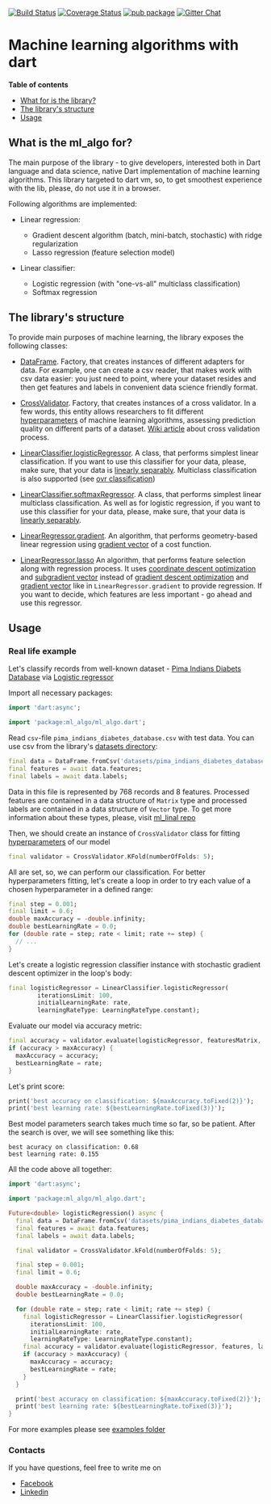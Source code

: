 [![Build Status](https://travis-ci.com/gyrdym/ml_algo.svg?branch=master)](https://travis-ci.com/gyrdym/ml_algo)
[![Coverage Status](https://coveralls.io/repos/github/gyrdym/ml_algo/badge.svg?branch=master)](https://coveralls.io/github/gyrdym/ml_algo?branch=master)
[![pub package](https://img.shields.io/pub/v/ml_algo.svg)](https://pub.dartlang.org/packages/ml_algo)
[![Gitter Chat](https://badges.gitter.im/gyrdym/gyrdym.svg)](https://gitter.im/gyrdym/)

# Machine learning algorithms with dart

**Table of contents**
- [What for is the library?](#what-is-the-ml_algo-for)
- [The library's structure](#the-librarys-structure)
- [Usage](#usage)

## What is the ml_algo for?

The main purpose of the library - to give developers, interested both in Dart language and data science, native Dart 
implementation of machine learning algorithms. This library targeted to dart vm, so, to get smoothest experience with 
the lib, please, do not use it in a browser.

Following algorithms are implemented:
- Linear regression:
    - Gradient descent algorithm (batch, mini-batch, stochastic) with ridge regularization
    - Lasso regression (feature selection model)

- Linear classifier:
    - Logistic regression (with "one-vs-all" multiclass classification)
    - Softmax regression
    
## The library's structure

To provide main purposes of machine learning, the library exposes the following classes:

- [DataFrame](https://github.com/gyrdym/ml_algo/blob/master/lib/src/data_preprocessing/data_frame/data_frame.dart). 
Factory, that creates instances of different adapters for data. For example, one can create a csv reader, that makes 
work with csv data easier: you just need to point, where your dataset resides and then get features and labels in 
convenient data science friendly format.

- [CrossValidator](https://github.com/gyrdym/ml_algo/blob/master/lib/src/model_selection/cross_validator/cross_validator.dart). Factory, that creates 
instances of a cross validator. In a few words, this entity allows researchers to fit different [hyperparameters](https://en.wikipedia.org/wiki/Hyperparameter_(machine_learning)) of machine learning
algorithms, assessing prediction quality on different parts of a dataset. [Wiki article](https://en.wikipedia.org/wiki/Cross-validation_(statistics)) about cross validation process. 

- [LinearClassifier.logisticRegressor](https://github.com/gyrdym/ml_algo/blob/master/lib/src/classifier/linear_classifier.dart). A class,
that performs simplest linear classification. If you want to use this classifier for your data, please, make sure, that 
your data is [linearly separably](https://en.wikipedia.org/wiki/Linear_separability). Multiclass classification is also
supported (see [ovr classification](https://en.wikipedia.org/wiki/Multiclass_classification#One-vs.-rest))

- [LinearClassifier.softmaxRegressor](https://github.com/gyrdym/ml_algo/blob/master/lib/src/classifier/linear_classifier.dart). 
A class, that performs simplest linear multiclass classification. As well as for logistic regression, if you want to use 
this classifier for your data, please, make sure, that your data is [linearly separably](https://en.wikipedia.org/wiki/Linear_separability).

- [LinearRegressor.gradient](https://github.com/gyrdym/ml_algo/blob/master/lib/src/regressor/linear_regressor.dart). An algorithm, 
that performs geometry-based linear regression using [gradient vector](https://en.wikipedia.org/wiki/Gradient) of a cost 
function.

- [LinearRegressor.lasso](https://github.com/gyrdym/ml_algo/blob/master/lib/src/regressor/linear_regressor.dart) An algorithm, 
that performs feature selection along with regression process. It uses [coordinate descent optimization]() and [subgradient vector]() 
instead of [gradient descent optimization]() and [gradient vector]() like in `LinearRegressor.gradient` to provide 
regression. If you want to decide, which features are less important - go ahead and use this regressor. 

## Usage

### Real life example

Let's classify records from well-known dataset - [Pima Indians Diabets Database](https://www.kaggle.com/uciml/pima-indians-diabetes-database)
via [Logistic regressor](https://github.com/gyrdym/ml_algo/blob/master/lib/src/classifier/linear_classifier.dart)

Import all necessary packages: 

````dart  
import 'dart:async';

import 'package:ml_algo/ml_algo.dart';
````

Read `csv`-file `pima_indians_diabetes_database.csv` with test data. You can use csv from the library's 
[datasets directory](https://github.com/gyrdym/ml_algo/tree/master/datasets):
````dart
final data = DataFrame.fromCsv('datasets/pima_indians_diabetes_database.csv');
final features = await data.features;
final labels = await data.labels;
````

Data in this file is represented by 768 records and 8 features. Processed features are contained in a data structure of 
`Matrix` type and processed labels are contained in a data structure of `Vector` type. To get 
more information about these types, please, visit [ml_linal repo](https://github.com/gyrdym/ml_linalg)

Then, we should create an instance of `CrossValidator` class for fitting [hyperparameters](https://en.wikipedia.org/wiki/Hyperparameter_(machine_learning)) 
of our model
````dart
final validator = CrossValidator.KFold(numberOfFolds: 5);
````

All are set, so, we can perform our classification. For better hyperparameters fitting, let's create a loop in order to 
try each value of a chosen hyperparameter in a defined range:
````dart
final step = 0.001;
final limit = 0.6;
double maxAccuracy = -double.infinity;
double bestLearningRate = 0.0;
for (double rate = step; rate < limit; rate += step) {
  // ...
}
````    
Let's create a logistic regression classifier instance with stochastic gradient descent optimizer in the loop's body:
````dart
final logisticRegressor = LinearClassifier.logisticRegressor(
        iterationsLimit: 100,
        initialLearningRate: rate,
        learningRateType: LearningRateType.constant);
````

Evaluate our model via accuracy metric:
````dart
final accuracy = validator.evaluate(logisticRegressor, featuresMatrix, labels, MetricType.accuracy);
if (accuracy > maxAccuracy) {
  maxAccuracy = accuracy;
  bestLearningRate = rate;
}
````

Let's print score:
````dart
print('best accuracy on classification: ${maxAccuracy.toFixed(2)}');
print('best learning rate: ${bestLearningRate.toFixed(3)}');
````

Best model parameters search takes much time so far, so be patient. After the search is over, we will see something like 
this:

````
best acuracy on classification: 0.68
best learning rate: 0.155
````

All the code above all together:
````dart
import 'dart:async';

import 'package:ml_algo/ml_algo.dart';

Future<double> logisticRegression() async {
  final data = DataFrame.fromCsv('datasets/pima_indians_diabetes_database.csv');
  final features = await data.features;
  final labels = await data.labels;

  final validator = CrossValidator.kFold(numberOfFolds: 5);

  final step = 0.001;
  final limit = 0.6;

  double maxAccuracy = -double.infinity;
  double bestLearningRate = 0.0;

  for (double rate = step; rate < limit; rate += step) {
    final logisticRegressor = LinearClassifier.logisticRegressor(
      iterationsLimit: 100,
      initialLearningRate: rate,
      learningRateType: LearningRateType.constant);
    final accuracy = validator.evaluate(logisticRegressor, features, labels, MetricType.accuracy);
    if (accuracy > maxAccuracy) {
      maxAccuracy = accuracy;
      bestLearningRate = rate;
    }
  }

  print('best accuracy on classification: ${maxAccuracy.toFixed(2)}');
  print('best learning rate: ${bestLearningRate.toFixed(3)}');
}
````

For more examples please see [examples folder](https://github.com/gyrdym/dart_ml/tree/master/example)

### Contacts
If you have questions, feel free to write me on 
 - [Facebook](https://www.facebook.com/ilya.gyrdymov)
 - [Linkedin](https://www.linkedin.com/in/gyrdym/)
